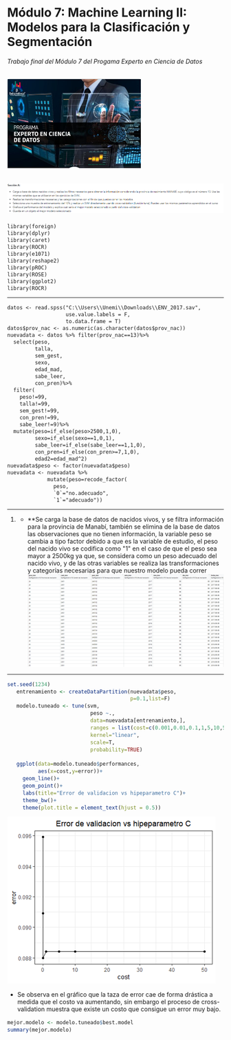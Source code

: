 # Módulo 7: Machine Learning II: Modelos para la Clasificación y Segmentación
###### Trabajo final del Módulo 7 del Progama Experto en Ciencia de Datos
![](https://github.com/daperalt8/Mod7/blob/main/Experto%20en%20Ciencia%20de%20Datos.png)
------------
![](https://github.com/daperalt8/Mod7/blob/main/Secci%C3%B3n%20A.png)
------------
    library(foreign)
    library(dplyr)
    library(caret)
    library(ROCR)
    library(e1071)
    library(reshape2)
    library(pROC)
    library(ROSE)
    library(ggplot2)
    library(ROCR)
------------
    datos <- read.spss("C:\\Users\\Unemi\\Downloads\\ENV_2017.sav",
                       use.value.labels = F,
                       to.data.frame = T)
    datos$prov_nac <- as.numeric(as.character(datos$prov_nac))
    nuevadata <- datos %>% filter(prov_nac==13)%>%
      select(peso,
             talla,
             sem_gest,
             sexo,
             edad_mad,
             sabe_leer,
             con_pren)%>%
      filter(
        peso!=99,
        talla!=99,
        sem_gest!=99,
        con_pren!=99,
        sabe_leer!=9)%>%
      mutate(peso=if_else(peso>2500,1,0),
             sexo=if_else(sexo==1,0,1),
             sabe_leer=if_else(sabe_leer==1,1,0),
             con_pren=if_else(con_pren>=7,1,0),
             edad2=edad_mad^2)
    nuevadata$peso <- factor(nuevadata$peso)
    nuevadata <- nuevadata %>%
                 mutate(peso=recode_factor(
                   peso,
                   `0`="no.adecuado",
                   `1`="adecuado"))

------------
1. - **Se carga la base de datos de nacidos vivos, y se filtra información para la provincia de Manabí, también se elimina de la base de datos las observaciones que no tienen información, la variable peso se cambia a tipo factor debido a que es la variable de estudio, el peso del nacido vivo se codifica como "1" en el caso de que el peso sea mayor a 2500kg ya que, se considera como un peso adecuado del nacido vivo, y de las otras variables se realiza las transformaciones y categorías necesarias para que nuestro modelo pueda correr
![](https://github.com/daperalt8/Mod7/blob/main/Base%20de%20datos%20sin%20Datawrangling.png)
------------
 ```r
 set.seed(1234)
    entrenamiento <- createDataPartition(nuevadata$peso,
                                         p=0.1,list=F)
    modelo.tuneado <- tune(svm,
                            peso ~.,
                            data=nuevadata[entrenamiento,],
                            ranges = list(cost=c(0.001,0.01,0.1,1,5,10,50)),
                            kernel="linear",
                            scale=T,
                            probability=TRUE)
    
    ggplot(data=modelo.tuneado$performances,
           aes(x=cost,y=error))+
      geom_line()+
      geom_point()+
      labs(title="Error de validacion vs hipeparametro C")+
      theme_bw()+
      theme(plot.title = element_text(hjust = 0.5))
```
 ![](https://github.com/daperalt8/Mod7/blob/main/Imagen2.png)
 
 - Se observa en el gráfico que la taza de error cae de forma drástica a medida que el costo va aumentando, sin embargo el proceso de cross-validation muestra que existe un costo que consigue un error muy bajo.
 ```r
mejor.modelo <- modelo.tuneado$best.model
summary(mejor.modelo)
```


 



